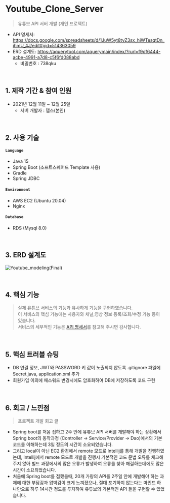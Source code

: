 # Youtube_Clone_Server
>유튜브 API 서버 개발 (개인 프로젝트)  
- API 명세서: https://docs.google.com/spreadsheets/d/1JuW5yt8tvZ3sx_hiWTesqtDn_ihmU_4J/edit#gid=514363059 
- ERD 설계도: https://aquerytool.com/aquerymain/index/?rurl=f9df6444-acbe-4991-a7d8-c5f6fd088abd
    - 비밀번호 : 738qku   
</br>

## 1. 제작 기간 & 참여 인원  
- 2021년 12월 11일 ~ 12월 25일  
    - 서버 개발자 : 뎁스(본인)
   
</br>

## 2. 사용 기술
#### `Language`
  - Java 15
  - Spring Boot (소프트스퀘어드 Template 사용)
  - Gradle
  - Spring JDBC 
#### `Environment`  
  - AWS EC2 (Ubuntu 20.04)  
  - Nginx
#### `Database`  
  - RDS (Mysql 8.0)

</br>

## 3. ERD 설계도
![Youtube_modeling(Final)](https://user-images.githubusercontent.com/62496215/157594667-bdfef997-3913-4eb5-bda8-f696f0c790a7.png)


</br>

## 4. 핵심 기능
>실제 유튜브 서비스의 기능과 유사하게 기능을 구현하였습니다.  
>이 서비스의 핵심 기능에는 사용자와 채널,영상 정보 등록/조회/수정 기능 등이 있습니다.  
>서비스의 세부적인 기능은 [API 명세서](https://docs.google.com/spreadsheets/d/1JuW5yt8tvZ3sx_hiWTesqtDn_ihmU_4J/edit#gid=514363059)를 참고해 주시면 감사합니다.  

</br>

## 5. 핵심 트러블 슈팅
- DB 연결 정보, JWT와 PASSWORD 키 값이 노출되지 않도록 .gitignore 파일에 Secret.java, application.xml 추가
- 회원가입 이외에 패스워드 변경시에도 암호화하여 DB에 저장하도록 코드 구현

</br>

## 6. 회고 / 느낀점
>프로젝트 개발 회고 글   
- Spring boot를 처음 접하고 2주 안에 유튜브 API 서버를 개발해야 하는 상황에서 Spring boot의 동작과정 (Controller -> Service/Provider -> Dao)에서의 기본 코드를 이해하는데 3일 정도의 시간이 소요되었습니다.
- 그리고 local이 아닌 EC2 환경에서 remote 모드로 Intellij를 통해 개발을 진행하였는데, Intellij에서 remote 모드로 개발을 진행시 기본적인 코드 문법 오류를 체크해 주지 않아 빌드 과정에서의 많은 오류가 발생하여 오류를 찾아 해결하는데에도 많은 시간이 소요되었습니다.
- 처음에 Spring boot를 접했을때, 20개 가량의 API를 2주일 안에 개발해야 하는 과제에 대한 부담감과 압박감이 크게 느껴졌으나, 절대 포기하지 않는다는 마인드 하나만으로 하루 14시간 정도를 투자하여 유튜브의 기본적인 API 들을 구현할 수 있었습니다.

 
